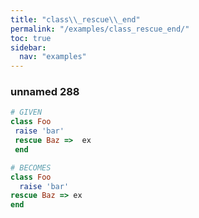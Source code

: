 ```yaml
---
title: "class\\_rescue\\_end"
permalink: "/examples/class_rescue_end/"
toc: true
sidebar:
  nav: "examples"
---
```


### unnamed 288
```ruby
# GIVEN
class Foo 
 raise 'bar' 
 rescue Baz =>  ex 
 end
```
```ruby
# BECOMES
class Foo
  raise 'bar'
rescue Baz => ex
end
```
